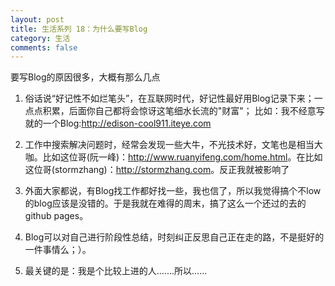 ```yaml
---
layout: post
title: 生活系列 18：为什么要写Blog
category: 生活
comments: false
---
```



要写Blog的原因很多，大概有那么几点

1. 俗话说“好记性不如烂笔头”，在互联网时代，好记性最好用Blog记录下来；一点点积累，后面你自己都将会惊讶这笔细水长流的"财富"；
   比如：我不经意写就的一个Blog:<http://edison-cool911.iteye.com>

2. 工作中搜索解决问题时，经常会发现一些大牛，不光技术好，文笔也是相当大咖。比如这位哥(阮一峰)：<http://www.ruanyifeng.com/home.html>。在比如这位哥(stormzhang)：<http://stormzhang.com>。反正我就被影响了

3. 外面大家都说，有Blog找工作都好找一些，我也信了，所以我觉得搞个不low的blog应该是没错的。于是我就在难得的周末，搞了这么一个还过的去的github pages。

4. Blog可以对自己进行阶段性总结，时刻纠正反思自己正在走的路，不是挺好的一件事情么；）。
5. 最关键的是：我是个比较上进的人.......所以......
   
   
 

